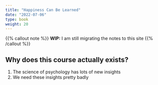 ```yaml
---
title: "Happiness Can Be Learned"
date: "2022-07-06"
type: book
weight: 20
---
```


{{% callout note %}}
**WIP:** I am still migrating the notes to this site
{{% /callout %}}

## Why does this course actually exists?

1. The science of psychology has lots of new insights
2. We need these insights pretty badly
